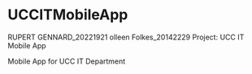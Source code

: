 # UCCITMobileApp
RUPERT GENNARD_20221921
olleen Folkes_20142229
Project: UCC IT Mobile App


Mobile App for UCC IT Department
